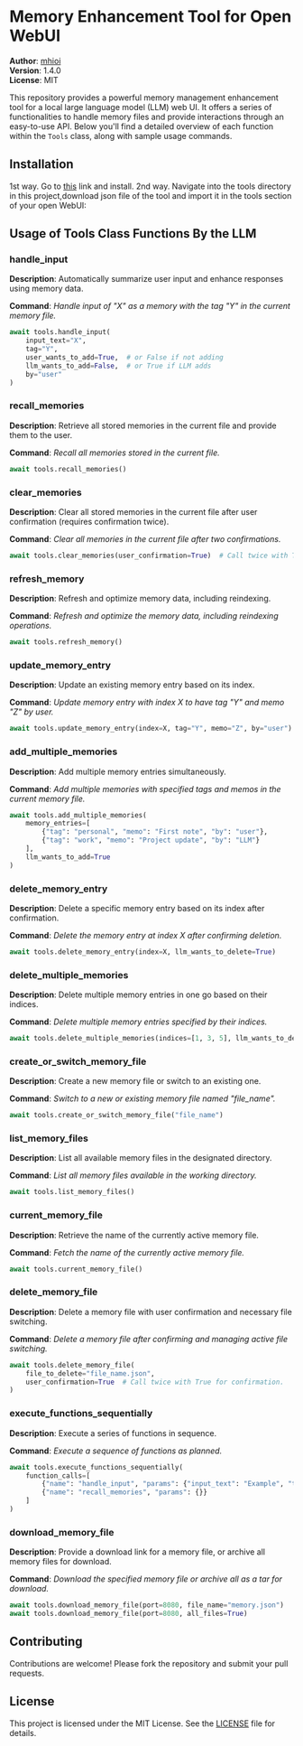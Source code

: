 # Memory Enhancement Tool for Open WebUI

**Author**: [mhioi](https://github.com/mhioi)  
**Version**: 1.4.0  
**License**: MIT  

This repository provides a powerful memory management enhancement tool for a local large language model (LLM) web UI. It offers a series of functionalities to handle memory files and provide interactions through an easy-to-use API. Below you'll find a detailed overview of each function within the `Tools` class, along with sample usage commands.

## Installation

1st way. Go to [this](https://openwebui.com/t/mhio/gpt4_memory_mimic) link and install.
2nd way. Navigate into the tools directory in this project,download json file of the tool and import it in the tools section of your open WebUI:

## Usage of Tools Class Functions By the LLM

### handle_input

**Description**: Automatically summarize user input and enhance responses using memory data. 

**Command**: *Handle input of "X" as a memory with the tag "Y" in the current memory file.*

```python
await tools.handle_input(
    input_text="X",
    tag="Y",
    user_wants_to_add=True,  # or False if not adding
    llm_wants_to_add=False,  # or True if LLM adds
    by="user"
)
```

### recall_memories

**Description**: Retrieve all stored memories in the current file and provide them to the user.

**Command**: *Recall all memories stored in the current file.*

```python
await tools.recall_memories()
```

### clear_memories

**Description**: Clear all stored memories in the current file after user confirmation (requires confirmation twice).

**Command**: *Clear all memories in the current file after two confirmations.*

```python
await tools.clear_memories(user_confirmation=True)  # Call twice with True after initial confirmation.
```

### refresh_memory

**Description**: Refresh and optimize memory data, including reindexing.

**Command**: *Refresh and optimize the memory data, including reindexing operations.*

```python
await tools.refresh_memory()
```

### update_memory_entry

**Description**: Update an existing memory entry based on its index.

**Command**: *Update memory entry with index X to have tag "Y" and memo "Z" by user.*

```python
await tools.update_memory_entry(index=X, tag="Y", memo="Z", by="user")
```

### add_multiple_memories

**Description**: Add multiple memory entries simultaneously.

**Command**: *Add multiple memories with specified tags and memos in the current memory file.*

```python
await tools.add_multiple_memories(
    memory_entries=[
        {"tag": "personal", "memo": "First note", "by": "user"},
        {"tag": "work", "memo": "Project update", "by": "LLM"}
    ],
    llm_wants_to_add=True
)
```

### delete_memory_entry

**Description**: Delete a specific memory entry based on its index after confirmation.

**Command**: *Delete the memory entry at index X after confirming deletion.*

```python
await tools.delete_memory_entry(index=X, llm_wants_to_delete=True)
```

### delete_multiple_memories

**Description**: Delete multiple memory entries in one go based on their indices.

**Command**: *Delete multiple memory entries specified by their indices.*

```python
await tools.delete_multiple_memories(indices=[1, 3, 5], llm_wants_to_delete=True)
```

### create_or_switch_memory_file

**Description**: Create a new memory file or switch to an existing one.

**Command**: *Switch to a new or existing memory file named "file_name".*

```python
await tools.create_or_switch_memory_file("file_name")
```

### list_memory_files

**Description**: List all available memory files in the designated directory.

**Command**: *List all memory files available in the working directory.*

```python
await tools.list_memory_files()
```

### current_memory_file

**Description**: Retrieve the name of the currently active memory file.

**Command**: *Fetch the name of the currently active memory file.*

```python
await tools.current_memory_file()
```

### delete_memory_file

**Description**: Delete a memory file with user confirmation and necessary file switching.

**Command**: *Delete a memory file after confirming and managing active file switching.*

```python
await tools.delete_memory_file(
    file_to_delete="file_name.json",
    user_confirmation=True  # Call twice with True for confirmation.
)
```

### execute_functions_sequentially

**Description**: Execute a series of functions in sequence.

**Command**: *Execute a sequence of functions as planned.*

```python
await tools.execute_functions_sequentially(
    function_calls=[
        {"name": "handle_input", "params": {"input_text": "Example", "tag": "work"}},
        {"name": "recall_memories", "params": {}}
    ]
)
```

### download_memory_file

**Description**: Provide a download link for a memory file, or archive all memory files for download.

**Command**: *Download the specified memory file or archive all as a tar for download.*

```python
await tools.download_memory_file(port=8080, file_name="memory.json")
await tools.download_memory_file(port=8080, all_files=True)
```

## Contributing

Contributions are welcome! Please fork the repository and submit your pull requests.

## License

This project is licensed under the MIT License. See the [LICENSE](LICENSE) file for details.
